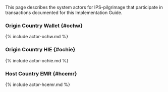 This page describes the system actors for IPS-pilgrimage that participate in transactions documented for this Implementation Guide.

###  Origin Country Wallet {#ochw}

{% include actor-ochw.md %}
	

###  Origin Country HIE {#ochie}

{% include actor-ochie.md %}


### Host Country EMR {#hcemr}

{% include actor-hcemr.md %}